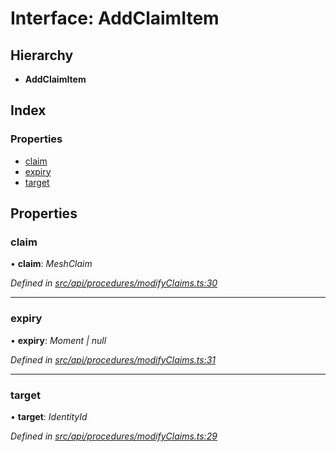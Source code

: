 # Interface: AddClaimItem

## Hierarchy

* **AddClaimItem**

## Index

### Properties

* [claim](addclaimitem.md#claim)
* [expiry](addclaimitem.md#expiry)
* [target](addclaimitem.md#target)

## Properties

###  claim

• **claim**: *MeshClaim*

*Defined in [src/api/procedures/modifyClaims.ts:30](https://github.com/PolymathNetwork/polymesh-sdk/blob/2ca45cb/src/api/procedures/modifyClaims.ts#L30)*

___

###  expiry

• **expiry**: *Moment | null*

*Defined in [src/api/procedures/modifyClaims.ts:31](https://github.com/PolymathNetwork/polymesh-sdk/blob/2ca45cb/src/api/procedures/modifyClaims.ts#L31)*

___

###  target

• **target**: *IdentityId*

*Defined in [src/api/procedures/modifyClaims.ts:29](https://github.com/PolymathNetwork/polymesh-sdk/blob/2ca45cb/src/api/procedures/modifyClaims.ts#L29)*
